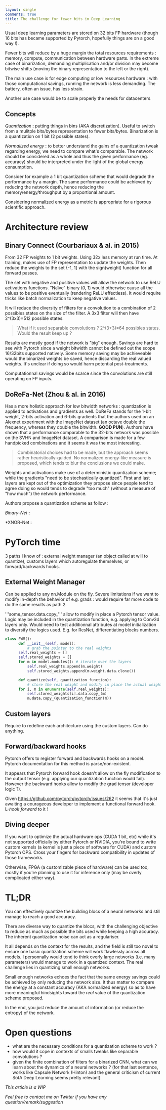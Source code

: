 ```yaml
---
layout: single
comments: true
title: The challenge for fewer bits in Deep Learning
---
```


Usual deep learning parameters are stored on 32 bits FP hardware (though 16 bits has became supported by Pytorch, hopefully things are on a good way !).

Fewer bits will reduce by a huge margin the total resources requirements : memory, compute, communication between hardware parts. In the extreme case of binarization, demanding multiplication and/or division may become bitwise shifts (moving the binary representation to the left or the right).  

The main use case is for edge computing or low resources hardware : with those computational savings, running the network is less demanding. The battery, often an issue, has less strain.

Another use case would be to scale properly the needs for datacenters. 

## Concepts
*Quantization* : putting things in bins (AKA discretization). Useful to switch from a mulitple bits/bytes representation to fewer bits/bytes. Binarization is a quantization on 1 bit (2 possible states).

*Normalized energy* : to better understand the gains of a quantization tweak regarding energy, we need to compare what's comparable. The network should be considered as a whole and thus the given performance (eg. accuracy) should be interpreted under the light of the global energy consumption.

Consider for example a 1 bit quantization scheme that would degrade the performance by a margin. The same performance could be achieved by reducing the network depth, hence reducing the memory/energy/throughput by a proportional amount.

Considering normalized energy as a metric is appropriate for a rigorous scientific approach.

# Architecture review

## Binary Connect (Courbariaux & al. in 2015)

From 32 FP weights to 1 bit weights. Using 32x less memory at run time. At training, makes use of FP representation to update the weights. Then reduce the weights to the set {-1, 1} with the sign(weight) function for all forward passes.

The set with negative and positive values will allow the network to use ReLU activations functions. "Naïve" binary (0, 1) would otherwise cause all the values to be positive eventually (rendering ReLU effectless). It would require tricks like batch normalization to keep negative values. 

It will reduce the diversity of filters for a convolution to a combination of 2 possibles states on the size of the filter. A 3x3 filter will then have 2^(3x3)=512 possible states.

> What if it used separable convolutions ? 2^(3+3)=64 possibles states. Would the result keep up ?

Results are mostly good if the network is "big" enough. Savings are hard to see with Pytorch since a weight bitwidth cannot be defined out the scope 16/32bits supported natively. Some memory saving may be achieveable would the binarized weights be saved, hence discarding the real valued weights. It's unclear if doing so would harm potential post-treatments.

Computationnal savings would be scarce since the convolutions are still operating on FP inputs.  

## DoReFa-Net (Zhou & al. in 2016)

Has a more holistic approach for low bitwidth networks : quantization is applied to activations and gradients as well. DoReFa stands for the 1-bit weight, 2-bits activation and 6-bits gradients that the authors used on an Alexnet experiment with the ImageNet dataset (an octave double the frequency, whereas they double the bitwidth. **GOOD PUN**). Authors have shown that a performance comparable to the 32-bits network was possible on the SVHN and ImageNet dataset. A comparison is made for a few handpicked combinations and it seems it was the most interesting.

> Combinatorial choices had to be made, but the approach seems rather heuristically-guided. No normalized energy-like measure is proposed, which tends to blur the conclusions we could make.

Weights and activations make use of a deterministic quantization scheme; while the gradients "need to be stochastically quantized". First and last layers are kept out of the optimization they propose since people tend to agree doing so would tends to degrade "too much" (without a measure of "how much") the network performance.

Authors propose a quantization scheme as follow :

*Binary-Net* :

*XNOR-Net :

# PyTorch time

3 paths I know of : external weight manager (an object called at will to quantize), customs layers which autoregulate themselves, or forward/backwards hooks. 

## External Weight Manager
Can be applied to any nn.Module on the fly. Severe limitations if we want to modify in-depth the behavior of e.g. grads : would require far more code to do the same results as path 2.

'''some_tensor.data.copy_''' allow to modify in place a Pytorch tensor value.
Logic may be included in the quantization function, e.g. applying to Conv2d layers only. Would need to test additionnal attributes at model initialization to diversify the logics used. E.g. for ResNet, differentiating blocks numbers. 

```python
class EWM():
      def __init__(self, model):
      	  # grab the pointer to the real weights
	  self.real_weights = []
	  self.stored_weights = []
	  for m in model.modules(): # iterate over the layers
	      self.real_weights.append(m.weight)
	      self.stored_weights.append(m.weight.data.clone())

      def quantize(self, quantization_function):
      	  # store the real weight and modify in place the actual weights
	  for i, m in enumerate(self.real_weights):
	      self.stored_weights[i].data.copy_(m)
	      m.data.copy_(quantization_function(m))
```

## Custom layers
Require to redefine each architecture using the custom layers. Can do anything.

## Forward/backward hooks
Pytorch offers to register forward and backwards hooks on a model. Pytorch documentation for this method is parse/non-existent.

It appears that Pytorch forward hook doesn't allow on the fly modification to the output tensor (e.g. applying our  quantization function would fail). However the backward hooks allow to modify the grad tensor (developer logic ?).

Given https://github.com/pytorch/pytorch/issues/262 it seems that it's just awaiting a courageous developer to implement a functional forward hook. L-*hook forward* to it !

## Diving deeper
If you want to optimize the actual hardware ops (CUDA 1 bit, etc) while it's not supported officially by either Pytorch or NVIDIA, you're bound to write custom kernels (a kernel is just a piece of software for CUDA) and custom Pytorch OPS. Cross your fingers for backward compatibility in updates of those frameworks.

Otherwise, FPGA (a customizable piece of hardware) can be used too, mostly if you're planning to use it for inference only (may be overly complicated either way).

# TL;DR
You can effectively quantize the building blocs of a neural networks and still manage to reach a good accuracy.

There are diverse way to quantize the blocs, with the challenging objective to reduce as much as possible the bits used while keeping a high accuracy. The inherent quantization noise can act as a regulariser.

It all depends on the context for the results, and the field is still too novel to ensure one basic quantization scheme will work flawlessly across all models. I personnally would tend to think overly large networks (i.e. many parameters)  would manage to work in a quantized context. The real challenge lies in quantizing small enough networks.

Small enough networks echoes the fact that the same energy savings could be achieved by only reducing the network size. It thus matter to compare the energy at a constant accuracy (AKA normalized energy) so as to have more meaningful hindsights toward the *real* value of the quantization scheme proposed.

In the end, you just reduce the amount of information (or reduce the entropy) of the network.

# Open questions

- what are the necessary conditions for a quantization scheme to work ?
- how would it cope in contexts of smalls tweaks like separable convolutions ?
- given the finite combination of filters for a binarized CNN, what can we learn about the dynamics of a neural networks ? (for that last sentence, works like Capsule Network (Hinton) and the general criticism of current SotA Deep Learning seems pretty relevant) 

*This article is a WIP*

*Feel free to contact me on Twitter if you have any question/remark/suggestion*
